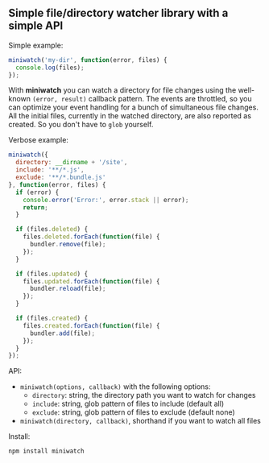 ## Simple file/directory watcher library with a simple API

Simple example:

```javascript
miniwatch('my-dir', function(error, files) {
  console.log(files);
});
```

With **miniwatch** you can watch a directory for file changes using the well-known `(error, result)` callback pattern. The events are throttled, so you can optimize your event handling for a bunch of simultaneous file changes. All the initial files, currently in the watched directory, are also reported as created. So you don't have to `glob` yourself.

Verbose example:

```javascript
miniwatch({
  directory: __dirname + '/site',
  include: '**/*.js',
  exclude: '**/*.bundle.js'
}, function(error, files) {
  if (error) {
    console.error('Error:', error.stack || error);
    return;
  }

  if (files.deleted) {
    files.deleted.forEach(function(file) {
      bundler.remove(file);
    });
  }

  if (files.updated) {
    files.updated.forEach(function(file) {
      bundler.reload(file);
    });
  }

  if (files.created) {
    files.created.forEach(function(file) {
      bundler.add(file);
    });
  }
});
```

API:

 * `miniwatch(options, callback)` with the following options:
    * `directory`: string, the directory path you want to watch for changes
    * `include`: string, glob pattern of files to include (default all)
    * `exclude`: string, glob pattern of files to exclude (default none)
 * `miniwatch(directory, callback)`, shorthand if you want to watch all files

Install:

```bash
npm install miniwatch
```
